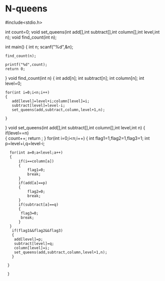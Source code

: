 # N-queens
#include<stdio.h>

int count=0;
void set_queens(int add[],int subtract[],int column[],int level,int n);
void  find_count(int n);

int main()
{
    int n;
    scanf("%d",&n);
    
    find_count(n);
    
    printf("%d",count);
    return 0;
}
void  find_count(int n)
{
    int add[n];
    int subtract[n];
    int column[n];
    int level=0;
    
    
    for(int i=0;i<n;i++)
    {
       add[level]=level+i;column[level]=i;
       subtract[level]=level-i;
       set_queens(add,subtract,column,level+1,n);
       
    }
    
}
void set_queens(int add[],int subtract[],int column[],int level,int n)
     {
      if(level==n)  
      {
          count++;
          return ;
      }
     for(int i=0;i<n;i++)
     {
      int flag1=1,flag2=1,flag3=1;
      int p=level+i,q=level-i;
      
      for(int a=0;a<level;a++)
      {
          if(i==column[a])
          {
              flag1=0;
              break;
          }
          if(add[a]==p)
          {
              flag2=0;
              break;
          }
          if(subtract[a]==q)
          {
           flag3=0;
           break;
          }
      }
       if(flag1&&flag2&&flag3)
       {
        add[level]=p;
        subtract[level]=q;
        column[level]=i;
        set_queens(add,subtract,column,level+1,n);
       }
       
     }
     
     }
       
          
     
      
      
      
      
      
      
      
      
      
      
      
      
      
      
      
      
      
      
     
    
    
    
    
    
    
    
    
    
    
    
    
    
    
    
    
    
    
    
